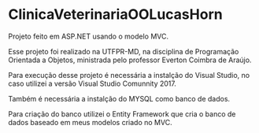 # ClinicaVeterinariaOOLucasHorn

Projeto feito em ASP.NET usando o modelo MVC. 

Esse projeto foi realizado na UTFPR-MD, na disciplina de Programação Orientada a Objetos, ministrada pelo professor Everton Coimbra
de Araújo. 

Para execução desse projeto é necessária a instalção do Visual Studio, no caso utilizei a versão Visual Studio Comunnity 2017. 

Também é necessária a instalção do MYSQL como banco de dados. 

Para criação do banco utilizei o Entity Framework que cria o banco de dados baseado em meus modelos criado no MVC. 



